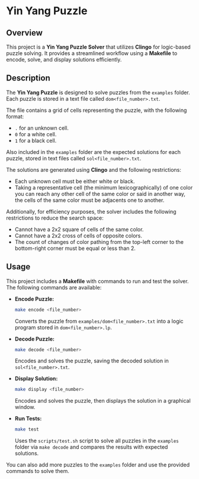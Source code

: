 # Yin Yang Puzzle

## Overview
This project is a **Yin Yang Puzzle Solver** that utilizes **Clingo** for logic-based puzzle solving. It provides a streamlined workflow using a **Makefile** to encode, solve, and display solutions efficiently.

## Description

The **Yin Yang Puzzle** is designed to solve puzzles from the `examples` folder. Each puzzle is stored in a text file called `dom<file_number>.txt`. 

The file contains a grid of cells representing the puzzle, with the following format:

  - `.` for an unknown cell.
  - `0` for a white cell.
  - `1` for a black cell.

Also included in the `examples` folder are the expected solutions for each puzzle, stored in text files called `sol<file_number>.txt`. 

The solutions are generated using **Clingo** and the following restrictions:

  - Each unknown cell must be either white or black.
  - Taking a representative cell (the minimum lexicographically) of one color you can reach any other cell of the same color or said in another way, the cells of the same color must be adjacents one to another.

Additionally, for efficiency purposes, the solver includes the following restrictions to reduce the search space:
  - Cannot have a 2x2 square of cells of the same color.
  - Cannot have a 2x2 cross of cells of opposite colors.
  - The count of changes of color pathing from the top-left corner to the bottom-right corner must be equal or less than 2.


## Usage
This project includes a **Makefile** with commands to run and test the solver. The following commands are available:

- **Encode Puzzle:**
  ```sh
  make encode <file_number>
  ```
  Converts the puzzle from `examples/dom<file_number>.txt` into a logic program stored in `dom<file_number>.lp`.

- **Decode Puzzle:**
  ```sh
  make decode <file_number>
  ```
  Encodes and solves the puzzle, saving the decoded solution in `sol<file_number>.txt`.

- **Display Solution:**
  ```sh
  make display <file_number>
  ```
  Encodes and solves the puzzle, then displays the solution in a graphical window.

- **Run Tests:**
  ```sh
  make test
  ```
  Uses the `scripts/test.sh` script to solve all puzzles in the `examples` folder via `make decode` and compares the results with expected solutions.

You can also add more puzzles to the `examples` folder and use the provided commands to solve them.

